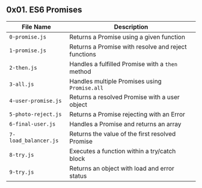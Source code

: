 ## 0x01. ES6 Promises

| File Name | Description |
| ------------ | ----------- |
| `0-promise.js` | Returns a Promise using a given function |
| `1-promise.js` | Returns a Promise with resolve and reject functions |
| `2-then.js` | Handles a fulfilled Promise with a `then` method |
| `3-all.js` | Handles multiple Promises using `Promise.all` |
| `4-user-promise.js` | Returns a resolved Promise with a user object |
| `5-photo-reject.js` | Returns a Promise rejecting with an Error |
| `6-final-user.js` | Handles a Promise and returns an array |
| `7-load_balancer.js` | Returns the value of the first resolved Promise |
| `8-try.js` | Executes a function within a try/catch block |
| `9-try.js` | Returns an object with load and error status |
